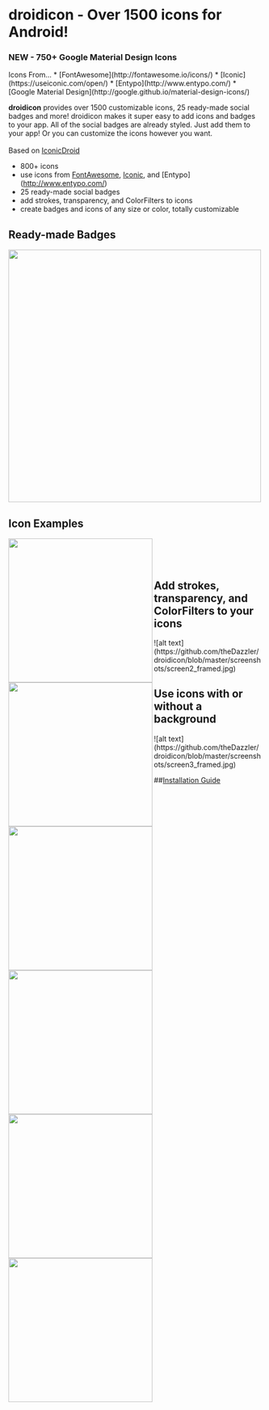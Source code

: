 droidicon - Over 1500 icons for Android!
=========
<h3>NEW - 750+ Google Material Design Icons</h3>
Icons From...
* [FontAwesome](http://fontawesome.io/icons/)
* [Iconic](https://useiconic.com/open/)
* [Entypo](http://www.entypo.com/) 
* [Google Material Design](http://google.github.io/material-design-icons/) 

<strong>droidicon</strong> provides over 1500 customizable icons, 25 ready-made social badges and more! droidicon makes it super easy to add icons and badges to your app. All of the social badges are already styled. Just add them to your app! Or you can customize the icons however you want.
<br>
<br>
Based on [IconicDroid](https://github.com/atermenji/IconicDroid)

* 800+ icons
* use icons from [FontAwesome](http://fontawesome.io/), [Iconic](https://useiconic.com/open/), and [Entypo] (http://www.entypo.com/)
* 25 ready-made social badges
* add strokes, transparency, and ColorFilters to icons
* create badges and icons of any size or color, totally customizable

<h2>Ready-made Badges</h2>
<img src="https://github.com/theDazzler/droidicon/blob/master/screenshots/screen1_framed.jpg" width="500" align="center" >



<h2>Icon Examples</h2>
<img src="https://github.com/theDazzler/droidicon/blob/master/screenshots/screen4_framed.jpg" align="left" width="285" >
<img src="https://github.com/theDazzler/droidicon/blob/master/screenshots/screen5_framed.jpg" align="left" width="285" >
<img src="https://github.com/theDazzler/droidicon/blob/master/screenshots/screen6_framed.jpg" align="left" width="285" >
<img src="https://github.com/theDazzler/droidicon/blob/master/screenshots/screen7_framed.jpg" align="left" width="285" >
<img src="https://github.com/theDazzler/droidicon/blob/master/screenshots/icons_plain1.jpg" align="left" width="285" >
<img src="https://github.com/theDazzler/droidicon/blob/master/screenshots/icons_plain2.jpg" align="left" width="285" >





<br>
<br>
<br>
<h2>Add strokes, transparency, and ColorFilters to your icons</h2>
![alt text](https://github.com/theDazzler/droidicon/blob/master/screenshots/screen2_framed.jpg)
<h2>Use icons with or without a background</h2>
![alt text](https://github.com/theDazzler/droidicon/blob/master/screenshots/screen3_framed.jpg)

##[Installation Guide](https://github.com/theDazzler/droidicon/wiki/How-to-Use)
